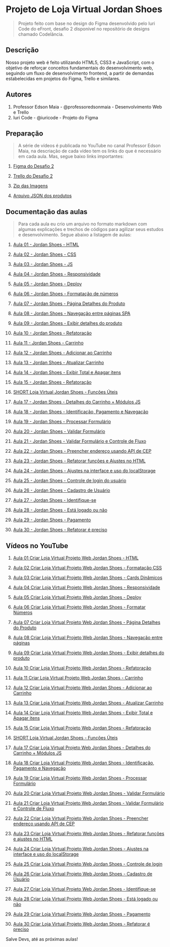 # Projeto de Loja Virtual Jordan Shoes

> Projeto feito com base no design do Figma desenvolvido pelo Iuri Code do eFront, desafio 2 disponível no repositório de designs chamado Codelância.

## Descrição

Nosso projeto web é feito utilizando HTML5, CSS3 e JavaScript, com o objetivo de reforçar conceitos fundamentais do desenvolvimento web, seguindo um fluxo de desenvolvimento frontend, a partir de demandas estabelecidas em projetos do Figma, Trello e similares.

## Autores

1. Professor Edson Maia - @professoredsonmaia - Desenvolvimento Web e Trello
2. Iuri Code - @iuricode - Projeto do Figma

## Preparação

> A série de vídeos é publicada no YouTube no canal Professor Edson Maia, na descriação de cada vídeo tem os links do que é necessário em cada aula. Mas, segue baixo links importantes:

1. [Figma do Desafio 2](https://www.figma.com/file/5iohOmjMiMTbomwfhRuaEE/Desafios---Codel%C3%A2ndia?type=design&node-id=1883-2&mode=design&t=XdHid95HGF8xzGXS-0)

2. [Trello do Desafio 2](https://trello.com/b/BTdNbA66/desafio-2-loja-jordan-shoes)

3. [Zip das Imagens](https://drive.google.com/file/d/17yl5V9cJGOtKoGsQOiAX_dQ4KjlWQHpy/view?usp=sharing)

4. [Arquivo JSON dos produtos](https://drive.google.com/file/d/1tiXj0Eqvho_IT8ej7p2iwzfyoFj9XSa8/view?usp=sharing)

## Documentação das aulas

> Para cada aula eu crio um arquivo no formato markdown com algumas explicações e trechos de códigos para agilizar seus estudos e desenvolvimento. Segue abaixo a listagem de aulas:

1. [Aula 01 - Jordan Shoes - HTML](https://github.com/edsonmaia/loja-virtual-jordan-shoes/blob/main/docs/aula01-jordan-shoes.md)

2. [Aula 02 - Jordan Shoes - CSS](https://github.com/edsonmaia/loja-virtual-jordan-shoes/blob/main/docs/aula02-jordan-shoes.md)

3. [Aula 03 - Jordan Shoes - JS](https://github.com/edsonmaia/loja-virtual-jordan-shoes/blob/main/docs/aula03-jordan-shoes.md)

4. [Aula 04 - Jordan Shoes - Responsividade](https://github.com/edsonmaia/loja-virtual-jordan-shoes/blob/main/docs/aula04-jordan-shoes.md)

5. [Aula 05 - Jordan Shoes - Deploy](https://github.com/edsonmaia/loja-virtual-jordan-shoes/blob/main/docs/aula05-jordan-shoes.md)

6. [Aula 06 - Jordan Shoes - Formatação de números](https://github.com/edsonmaia/loja-virtual-jordan-shoes/blob/main/docs/aula06-jordan-shoes.md)

7. [Aula 07 - Jordan Shoes - Página Detalhes do Produto](https://github.com/edsonmaia/loja-virtual-jordan-shoes/blob/main/docs/aula07-jordan-shoes.md)

8. [Aula 08 - Jordan Shoes - Navegação entre páginas SPA](https://github.com/edsonmaia/loja-virtual-jordan-shoes/blob/main/docs/aula08-jordan-shoes.md)

9. [Aula 09 - Jordan Shoes - Exibir detalhes do produto](https://github.com/edsonmaia/loja-virtual-jordan-shoes/blob/main/docs/aula09-jordan-shoes.md)

10. [Aula 10 - Jordan Shoes - Refatoração](https://github.com/edsonmaia/loja-virtual-jordan-shoes/blob/main/docs/aula10-jordan-shoes.md)

11. [Aula 11 - Jordan Shoes - Carrinho](https://github.com/edsonmaia/loja-virtual-jordan-shoes/blob/main/docs/aula11-jordan-shoes.md)

12. [Aula 12 - Jordan Shoes - Adicionar ao Carrinho](https://github.com/edsonmaia/loja-virtual-jordan-shoes/blob/main/docs/aula12-jordan-shoes.md)

13. [Aula 13 - Jordan Shoes - Atualizar Carrinho](https://github.com/edsonmaia/loja-virtual-jordan-shoes/blob/main/docs/aula13-jordan-shoes.md)

14. [Aula 14 - Jordan Shoes - Exibir Total e Apagar itens](https://github.com/edsonmaia/loja-virtual-jordan-shoes/blob/main/docs/aula14-jordan-shoes.md)

15. [Aula 15 - Jordan Shoes - Refatoração](https://github.com/edsonmaia/loja-virtual-jordan-shoes/blob/main/docs/aula15-jordan-shoes.md)

16. [SHORT Loja Virtual Jordan Shoes - Funções Úteis](https://github.com/edsonmaia/loja-virtual-jordan-shoes/blob/main/docs/aula16-jordan-shoes.md)

17. [Aula 17 - Jordan Shoes - Detalhes do Carrinho + Módulos JS](https://github.com/edsonmaia/loja-virtual-jordan-shoes/blob/main/docs/aula17-jordan-shoes.md)

18. [Aula 18 - Jordan Shoes - Identificação, Pagamento e Navegação](https://github.com/edsonmaia/loja-virtual-jordan-shoes/blob/main/docs/aula18-jordan-shoes.md)

19. [Aula 19 - Jordan Shoes - Processar Formulário](https://github.com/edsonmaia/loja-virtual-jordan-shoes/blob/main/docs/aula19-jordan-shoes.md)

20. [Aula 20 - Jordan Shoes - Validar Formulário](https://github.com/edsonmaia/loja-virtual-jordan-shoes/blob/main/docs/aula20-jordan-shoes.md)

21. [Aula 21 - Jordan Shoes - Validar Formulário e Controle de Fluxo](https://github.com/edsonmaia/loja-virtual-jordan-shoes/blob/main/docs/aula21-jordan-shoes.md)

22. [Aula 22 - Jordan Shoes - Preencher endereço usando API de CEP](https://github.com/edsonmaia/loja-virtual-jordan-shoes/blob/main/docs/aula22-jordan-shoes.md)

23. [Aula 23 - Jordan Shoes - Refatorar funções e Ajustes no HTML](https://github.com/edsonmaia/loja-virtual-jordan-shoes/blob/main/docs/aula23-jordan-shoes.md)

24. [Aula 24 - Jordan Shoes - Ajustes na interface e uso do localStorage](https://github.com/edsonmaia/loja-virtual-jordan-shoes/blob/main/docs/aula24-jordan-shoes.md)

25. [Aula 25 - Jordan Shoes - Controle de login do usuário](https://github.com/edsonmaia/loja-virtual-jordan-shoes/blob/main/docs/aula25-jordan-shoes.md)

26. [Aula 26 - Jordan Shoes - Cadastro de Usuário](https://github.com/edsonmaia/loja-virtual-jordan-shoes/blob/main/docs/aula26-jordan-shoes.md)

27. [Aula 27 - Jordan Shoes - Identifique-se](https://github.com/edsonmaia/loja-virtual-jordan-shoes/blob/main/docs/aula27-jordan-shoes.md)

28. [Aula 28 - Jordan Shoes - Está logado ou não](https://github.com/edsonmaia/loja-virtual-jordan-shoes/blob/main/docs/aula28-jordan-shoes.md)

29. [Aula 29 - Jordan Shoes - Pagamento](https://github.com/edsonmaia/loja-virtual-jordan-shoes/blob/main/docs/aula29-jordan-shoes.md)

30. [Aula 30 - Jordan Shoes - Refatorar é preciso](https://github.com/edsonmaia/loja-virtual-jordan-shoes/blob/main/docs/aula30-jordan-shoes.md)

## Vídeos no YouTube

1. [Aula 01 Criar Loja Virtual Projeto Web Jordan Shoes - HTML](https://youtu.be/so7T_7iUPx8)

2. [Aula 02 Criar Loja Virtual Projeto Web Jordan Shoes - Formatação CSS](https://youtu.be/_yK83irn3zU)

3. [Aula 03 Criar Loja Virtual Projeto Web Jordan Shoes - Cards Dinâmicos](https://youtu.be/LzzoYGqnjcQ)

4. [Aula 04 Criar Loja Virtual Projeto Web Jordan Shoes - Responsividade](https://youtu.be/ogk5uVNK3FM)

5. [Aula 05 Criar Loja Virtual Projeto Web Jordan Shoes - Deploy](https://youtu.be/PtLAKEWo2uY)

6. [Aula 06 Criar Loja Virtual Projeto Web Jordan Shoes - Formatar Números](https://youtu.be/p2vg8PiFbJE)

7. [Aula 07 Criar Loja Virtual Projeto Web Jordan Shoes - Página Detalhes do Produto](https://youtu.be/QXkB2Im3Qyc)

8. [Aula 08 Criar Loja Virtual Projeto Web Jordan Shoes - Navegação entre páginas](https://youtu.be/-x532FU1UNI)

9. [Aula 09 Criar Loja Virtual Projeto Web Jordan Shoes - Exibir detalhes do produto](https://youtu.be/pdyAEHi5ei8)

10. [Aula 10 Criar Loja Virtual Projeto Web Jordan Shoes - Refatoração](https://youtu.be/yjFgtfcG6Hw)

11. [Aula 11 Criar Loja Virtual Projeto Web Jordan Shoes - Carrinho](https://youtu.be/lu_0We4Jjno)

12. [Aula 12 Criar Loja Virtual Projeto Web Jordan Shoes - Adicionar ao Carrinho](https://youtu.be/TPeDbuJjIjE)

13. [Aula 13 Criar Loja Virtual Projeto Web Jordan Shoes - Atualizar Carrinho](https://youtu.be/-QALCU-7qU8)

14. [Aula 14 Criar Loja Virtual Projeto Web Jordan Shoes - Exibir Total e Apagar itens](https://youtu.be/ViuUml_Cgu0)

15. [Aula 15 Criar Loja Virtual Projeto Web Jordan Shoes - Refatoração](https://youtu.be/C46rjdCYa8Q)

16. [SHORT Loja Virtual Jordan Shoes - Funções Úteis](https://www.youtube.com/shorts/4zRIjYJXXpE)

17. [Aula 17 Criar Loja Virtual Projeto Web Jordan Shoes - Detalhes do Carrinho + Módulos JS](https://youtu.be/BdFCR3RIB_M)

18. [Aula 18 Criar Loja Virtual Projeto Web Jordan Shoes - Identificação, Pagamento e Navegação](https://www.youtube.com/watch?v=z9cl-mR6c-8)

19. [Aula 19 Criar Loja Virtual Projeto Web Jordan Shoes - Processar Formulário](https://www.youtube.com/watch?v=l8F5G5v8oFo)

20. [Aula 20 Criar Loja Virtual Projeto Web Jordan Shoes - Validar Formulário](https://www.youtube.com/watch?v=SK7HWV_9Tx0)

21. [Aula 21 Criar Loja Virtual Projeto Web Jordan Shoes - Validar Formulário e Controle de Fluxo](https://www.youtube.com/watch?v=tKkixaBwUCo)

22. [Aula 22 Criar Loja Virtual Projeto Web Jordan Shoes - Preencher endereço usando API de CEP](https://www.youtube.com/watch?v=muz3G0YBKy0)

23. [Aula 23 Criar Loja Virtual Projeto Web Jordan Shoes - Refatorar funções e ajustes no HTML](https://youtu.be/VNU-aNhUiXw)

24. [Aula 24 Criar Loja Virtual Projeto Web Jordan Shoes - Ajustes na interface e uso do localStorage](https://www.youtube.com/watch?v=7O_-ImzmNuY)

25. [Aula 25 Criar Loja Virtual Projeto Web Jordan Shoes - Controle de login](https://youtu.be/qvbTvtb7JBQ)

26. [Aula 26 Criar Loja Virtual Projeto Web Jordan Shoes - Cadastro de Usuário](https://youtu.be/coi-Srfr1tA)

27. [Aula 27 Criar Loja Virtual Projeto Web Jordan Shoes - Identifique-se](https://youtu.be/wpQ-FFdvGUQ)

28. [Aula 28 Criar Loja Virtual Projeto Web Jordan Shoes - Está logado ou não](https://youtu.be/cTM8MWnYMnw)

29. [Aula 29 Criar Loja Virtual Projeto Web Jordan Shoes - Pagamento](https://youtu.be/uCGJQ9nE7L8)

30. [Aula 30 Criar Loja Virtual Projeto Web Jordan Shoes - Refatorar é preciso](https://youtu.be/Lf3cccZLvF0)

Salve Devs, até as próximas aulas!
